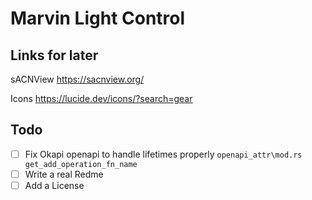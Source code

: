 # Marvin Light Control

## Links for later

sACNView https://sacnview.org/

Icons https://lucide.dev/icons/?search=gear

## Todo

- [ ] Fix Okapi openapi to handle lifetimes properly `openapi_attr\mod.rs get_add_operation_fn_name`
- [ ] Write a real Redme
- [ ] Add a License

